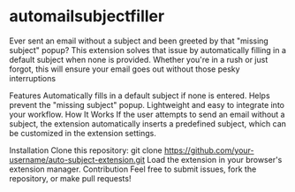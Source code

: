 # automailsubjectfiller
Ever sent an email without a subject and been greeted by that "missing subject" popup? This extension solves that issue by automatically filling in a default subject when none is provided. Whether you're in a rush or just forgot, this will ensure your email goes out without those pesky interruptions

Features
Automatically fills in a default subject if none is entered.
Helps prevent the "missing subject" popup.
Lightweight and easy to integrate into your workflow.
How It Works
If the user attempts to send an email without a subject, the extension automatically inserts a predefined subject, which can be customized in the extension settings.

Installation
Clone this repository:
git clone https://github.com/your-username/auto-subject-extension.git
Load the extension in your browser's extension manager.
Contribution
Feel free to submit issues, fork the repository, or make pull requests!

